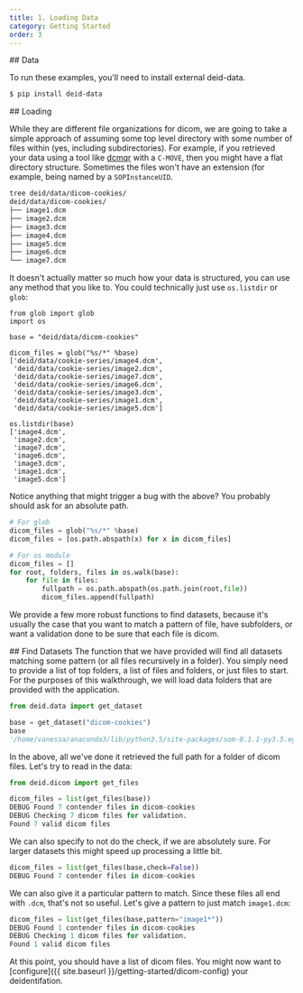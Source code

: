 ```yaml
---
title: 1. Loading Data
category: Getting Started
order: 3
---
```


<a id="data">
## Data

To run these examples, you'll need to install external deid-data.

```bash
$ pip install deid-data
```


<a id="loading">
## Loading


While they are different file organizations for dicom, we are going to take a simple
approach of assuming some top level directory with some number of files within
(yes, including subdirectories). For example, if you retrieved your data using a
tool like [dcmqr](https://dcm4che.atlassian.net/wiki/display/d2/dcmqr) with a
`C-MOVE`, then you might have a flat directory structure. Sometimes the
files won't have an extension (for example, being named by a `SOPInstanceUID`.

```bash
tree deid/data/dicom-cookies/
deid/data/dicom-cookies/
├── image1.dcm
├── image2.dcm
├── image3.dcm
├── image4.dcm
├── image5.dcm
├── image6.dcm
└── image7.dcm
```

It doesn't actually matter so much how your data is structured,
you can use any method that you like to. You could technically
just use `os.listdir` or `glob`:


```
from glob import glob
import os

base = "deid/data/dicom-cookies"

dicom_files = glob("%s/*" %base)
['deid/data/cookie-series/image4.dcm',
 'deid/data/cookie-series/image2.dcm',
 'deid/data/cookie-series/image7.dcm',
 'deid/data/cookie-series/image6.dcm',
 'deid/data/cookie-series/image3.dcm',
 'deid/data/cookie-series/image1.dcm',
 'deid/data/cookie-series/image5.dcm']

os.listdir(base)
['image4.dcm',
 'image2.dcm',
 'image7.dcm',
 'image6.dcm',
 'image3.dcm',
 'image1.dcm',
 'image5.dcm']
```

Notice anything that might trigger a bug with the above? You probably
should ask for an absolute path.

```python
# For glob
dicom_files = glob("%s/*" %base)
dicom_files = [os.path.abspath(x) for x in dicom_files]

# For os module
dicom_files = []
for root, folders, files in os.walk(base):
    for file in files:
        fullpath = os.path.abspath(os.path.join(root,file))
        dicom_files.append(fullpath)
```

We provide a few more robust functions to find datasets, because it's usually the case that you want
 to match a pattern of file, have subfolders, or want a validation
done to be sure that each file is dicom.


<a id="find-datasets">
## Find Datasets
The function that we have provided will find all datasets matching some pattern
(or all files recursively in a folder). You simply need to provide a list of top folders,
a list of files and folders, or just files to start. For the purposes of this
walkthrough, we will load data folders that are provided with the application.

```python
from deid.data import get_dataset

base = get_dataset("dicom-cookies")
base
'/home/vanessa/anaconda3/lib/python3.5/site-packages/som-0.1.1-py3.5.egg/som/data/dicom-cookies'
```

In the above, all we've done it retrieved the full path for a
folder of dicom files. Let's try to read in the data:


```python
from deid.dicom import get_files

dicom_files = list(get_files(base))
DEBUG Found 7 contender files in dicom-cookies
DEBUG Checking 7 dicom files for validation.
Found 7 valid dicom files
```

We can also specify to not do the check, if we are absolutely sure.
For larger datasets this might speed up processing a little bit.

```python
dicom_files = list(get_files(base,check=False))
DEBUG Found 7 contender files in dicom-cookies
```

We can also give it a particular pattern to match. Since these files all end with
`.dcm`, that's not so useful. Let's give a pattern to just match `image1.dcm`:


```python
dicom_files = list(get_files(base,pattern="image1*"))
DEBUG Found 1 contender files in dicom-cookies
DEBUG Checking 1 dicom files for validation.
Found 1 valid dicom files
```

At this point, you should have a list of dicom files. You might now want
to [configure]({{ site.baseurl }}/getting-started/dicom-config) your deidentifation.

